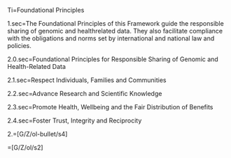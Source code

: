 Ti=Foundational Principles

1.sec=The Foundational Principles of this Framework guide the responsible sharing of genomic and healthrelated data. They also facilitate compliance with the obligations and norms set by international and national law and policies.

2.0.sec=Foundational Principles for Responsible Sharing of Genomic and Health-Related Data

2.1.sec=Respect Individuals, Families and Communities

2.2.sec=Advance Research and Scientific Knowledge

2.3.sec=Promote Health, Wellbeing and the Fair Distribution of Benefits

2.4.sec=Foster Trust, Integrity and Reciprocity 

2.=[G/Z/ol-bullet/s4]

=[G/Z/ol/s2]
